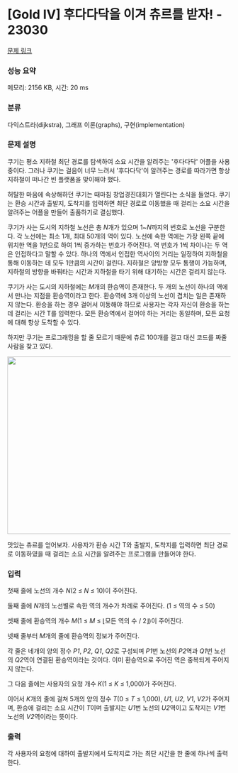 # [Gold IV] 후다다닥을 이겨 츄르를 받자! - 23030 

[문제 링크](https://www.acmicpc.net/problem/23030) 

### 성능 요약

메모리: 2156 KB, 시간: 20 ms

### 분류

다익스트라(dijkstra), 그래프 이론(graphs), 구현(implementation)

### 문제 설명

<p>쿠기는 평소 지하철 최단 경로를 탐색하여 소요 시간을 알려주는 '후다다닥' 어플을 사용 중이다. 그러나 쿠기는 걸음이 너무 느려서 '후다다닥'이 알려주는 경로를 따라가면 항상 지하철이 떠나간 빈 플랫폼을 맞이해야 했다.</p>

<p>허탈한 마음에 속상해하던 쿠기는 때마침 창업경진대회가 열린다는 소식을 들었다. 쿠기는 환승 시간과 출발지, 도착지를 입력하면 최단 경로로 이동했을 때 걸리는 소요 시간을 알려주는 어플을 만들어 출품하기로 결심했다.</p>

<p>쿠기가 사는 도시의 지하철 노선은 총 <em>N</em>개가 있으며 1~<em>N</em>까지의 번호로 노선을 구분한다. 각 노선에는 최소 1개, 최대 50개의 역이 있다. 노선에 속한 역에는 가장 왼쪽 끝에 위치한 역을 1번으로 하여 1씩 증가하는 번호가 주어진다. 역 번호가 1씩 차이나는 두 역은 인접하다고 말할 수 있다. 하나의 역에서 인접한 역사이의 거리는 일정하여 지하철을 통해 이동하는 데 모두 1만큼의 시간이 걸린다. 지하철은 양방향 모두 통행이 가능하며, 지하철의 방향을 바꿔타는 시간과 지하철을 타기 위해 대기하는 시간은 걸리지 않는다.</p>

<p>쿠기가 사는 도시의 지하철에는 <em>M</em>개의 환승역이 존재한다. 두 개의 노선이 하나의 역에서 만나는 지점을 환승역이라고 한다. 환승역에 3개 이상의 노선이 겹치는 일은 존재하지 않는다. 환승을 하는 경우 걸어서 이동해야 하므로 사용자는 각자 자신이 환승을 하는 데 걸리는 시간 T를 입력한다. 모든 환승역에서 걸어야 하는 거리는 동일하며, 모든 요청에 대해 항상 도착할 수 있다.</p>

<p>하지만 쿠기는 프로그래밍을 할 줄 모르기 때문에 츄르 100개를 걸고 대신 코드를 짜줄 사람을 찾고 있다.</p>

<p style="text-align: center;"><img alt="" src="https://upload.acmicpc.net/8524a542-2aa5-4e21-b063-a5163896a1bf/-/preview/" style="width: 600px; height: 400px;"></p>

<p>맛있는 츄르를 얻어보자. 사용자가 환승 시간 T와 출발지, 도착지를 입력하면 최단 경로로 이동하였을 때 걸리는 소요 시간을 알려주는 프로그램을 만들어야 한다.</p>

### 입력 

 <p>첫째 줄에 노선의 개수 <em>N</em>(2 ≤ <em>N</em> ≤ 10)이 주어진다.</p>

<p>둘째 줄에 <em>N</em>개의 노선별로 속한 역의 개수가 차례로 주어진다. (1 ≤ 역의 수 ≤ 50)</p>

<p>셋째 줄에 환승역의 개수 <em>M</em>(1 ≤ <em>M</em> ≤ ⌊모든 역의 수 / 2⌋)이 주어진다.</p>

<p>넷째 줄부터 <em>M</em>개의 줄에 환승역의 정보가 주어진다.</p>

<p>각 줄은 네개의 양의 정수 <em>P1</em>, <em>P2</em>, <em>Q1</em>, <em>Q2</em>로 구성되며 <em>P1</em>번 노선의 <em>P2</em>역과 <em>Q1</em>번 노선의 <em>Q2</em>역이 연결된 환승역이라는 것이다. 이미 환승역으로 주어진 역은 중복되게 주어지지 않는다.</p>

<p>그 다음 줄에는 사용자의 요청 개수 <em>K</em>(1 ≤ <em>K</em> ≤ 1,000)가 주어진다.</p>

<p>이어서 <em>K</em>개의 줄에 걸쳐 5개의 양의 정수 <em>T</em>(0 ≤ <em>T</em> ≤ 1,000), <em>U1</em>, <em>U2</em>, <em>V1</em>, <em>V2</em>가 주어지며, 환승에 걸리는 소요 시간이 <em>T</em>이며 출발지는 <em>U1</em>번 노선의 <em>U2</em>역이고 도착지는 <em>V1</em>번 노선의 <em>V2</em>역이라는 뜻이다.</p>

### 출력 

 <p>각 사용자의 요청에 대하여 출발지에서 도착지로 가는 최단 시간을 한 줄에 하나씩 출력한다.</p>

